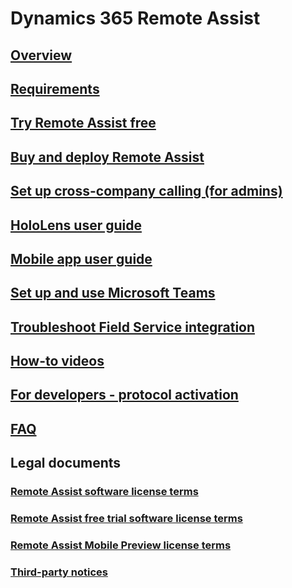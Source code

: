 # Dynamics 365 Remote Assist
## [Overview](index.md)
## [Requirements](requirements.md)
## [Try Remote Assist free](try-remote-assist-free.md)
## [Buy and deploy Remote Assist](buy-and-deploy-remote-assist.md)
## [Set up cross-company calling (for admins)](cross-company-calling.md)
## [HoloLens user guide](user-guide.md)
## [Mobile app user guide](mobile-app/index.md)
## [Set up and use Microsoft Teams](use-microsoft-teams-with-remote-assist.md)
## [Troubleshoot Field Service integration](troubleshoot-field-service.md)
## [How-to videos](videos.md)
## [For developers - protocol activation](protocol-activation.md)
## [FAQ](faq.md)
## Legal documents
### [Remote Assist software license terms](../legal/remote-assist-license-terms.md)
### [Remote Assist free trial software license terms](../legal/remote-assist-license-terms-free-trial.md)
### [Remote Assist Mobile Preview license terms](../legal/remote-assist-mobile-terms.md)
### [Third-party notices](../legal/remote-assist-third-party-notice.md)
